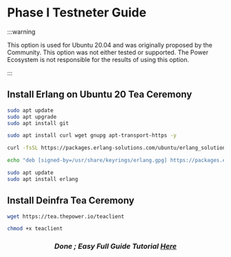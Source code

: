 # Phase I Testneter Guide

:::warning

This option is used for Ubuntu 20.04 and was originally proposed by the Community. This option was not either tested or supported. The Power Ecosystem is not responsible for the results of using this option.

:::

## Install Erlang on Ubuntu 20 Tea Ceremony

```bash
sudo apt update
sudo apt upgrade
sudo apt install git
```

```bash
sudo apt install curl wget gnupg apt-transport-https -y
```

```bash
curl -fsSL https://packages.erlang-solutions.com/ubuntu/erlang_solutions.asc | sudo gpg --dearmor -o /usr/share/keyrings/erlang.gpg
```

```bash
echo "deb [signed-by=/usr/share/keyrings/erlang.gpg] https://packages.erlang-solutions.com/ubuntu $(lsb_release -cs) contrib" | sudo tee /etc/apt/sources.list.d/erlang.list
```

```bash
sudo apt update
sudo apt install erlang
```

## Install Deinfra Tea Ceremony 

```bash
wget https://tea.thepower.io/teaclient
```

```bash
chmod +x teaclient
```

### <p align="center"><b><i>Done ; Easy Full Guide Tutorial [Here](https://github.com/DaddyUnikii/Deinfra-Testnet)</b></i></p>

